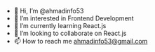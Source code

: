 - 👋 Hi, I’m @ahmadinfo53
- 👀 I’m interested in Frontend Development
- 🌱 I’m currently learning React.js
- 💞️ I’m looking to collaborate on React.js
- 📫 How to reach me ahmadinfo53@gmail.com

<!---
ahmadinfo53/ahmadinfo53 is a ✨ special ✨ repository because its `README.md` (this file) appears on your GitHub profile.
You can click the Preview link to take a look at your changes.
--->
